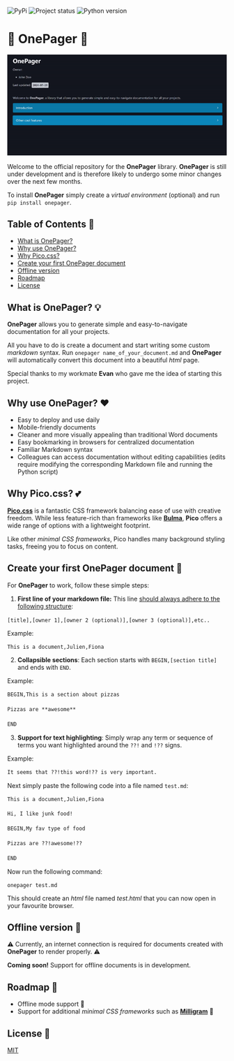 ![PyPi](https://img.shields.io/badge/pypi-onepager-orange)
![Project status](https://img.shields.io/badge/version-0.1-green)
![Python version](https://img.shields.io/badge/requires-python_3.7-blue)

# :notebook: **OnePager** :notebook:

![onepager](https://github.com/julien-blanchard/OnePager/blob/main/img/onepager_demo.gif)

Welcome to the official repository for the **OnePager** library. **OnePager** is still under development and is therefore likely to undergo some minor changes over the next few months.

To install **OnePager** simply create a *virtual environment* (optional) and run `pip install onepager`.

## Table of Contents :bookmark_tabs:

- [What is OnePager?](#what-is-onepager-bulb)
- [Why use OnePager?](#why-use-onepager-heart)
- [Why Pico.css?](#why-picocss-two-hearts)
- [Create your first OnePager document](#create-your-first-onepager-document-pencil)
- [Offline version](#offline-version-open_file_folder)
- [Roadmap](#roadmap-date)
- [License](#contributing-to-pandas)

## What is OnePager? :bulb:

**OnePager** allows you to generate simple and easy-to-navigate documentation for all your projects.

All you have to do is create a document and start writing some custom *markdown* syntax. Run `onepager name_of_your_document.md` and **OnePager** will automatically convert this document into a beautiful *html* page.

Special thanks to my workmate **Evan** who gave me the idea of starting this project.

## Why use **OnePager**? :heart:

* Easy to deploy and use daily
* Mobile-friendly documents
* Cleaner and more visually appealing than traditional Word documents
* Easy bookmarking in browsers for centralized documentation
* Familiar Markdown syntax
* Colleagues can access documentation without editing capabilities (edits require modifying the corresponding Markdown file and running the Python script)

## Why Pico.css? :two_hearts:

[**Pico.css**](https://picocss.com/) is a fantastic CSS framework balancing ease of use with creative freedom. While less feature-rich than frameworks like [**Bulma**](https://bulma.io/), **Pico** offers a wide range of options with a lightweight footprint.

Like other *minimal CSS frameworks*, Pico handles many background styling tasks, freeing you to focus on content.

## Create your first OnePager document :pencil:

For **OnePager** to work, follow these simple steps:

1. **First line of your markdown file:** This line <ins>should always adhere to the following structure</ins>:

`[title],[owner 1],[owner 2 (optional)],[owner 3 (optional)],etc..`

Example:

```markdown
This is a document,Julien,Fiona
```

2.  **Collapsible sections**: Each section starts with `BEGIN,[section title]` and ends with `END`.

Example:

```markdown
BEGIN,This is a section about pizzas

Pizzas are **awesome**

END
```

3.  **Support for text highlighting**: Simply wrap any term or sequence of terms you want highlighted around the `??!` and `!??` signs.

Example:

```markdown
It seems that ??!this word!?? is very important.
```

Next simply paste the following code into a file named `test.md`:

```markdown
This is a document,Julien,Fiona

Hi, I like junk food!

BEGIN,My fav type of food

Pizzas are ??!awesome!??

END
```

Now run the following command:

```
onepager test.md
```

This should create an *html* file named *test.html* that you can now open in your favourite browser.

## Offline version :open_file_folder:

:warning: Currently, an internet connection is required for documents created with **OnePager** to render properly. :warning:

**Coming soon!** Support for offline documents is in development.

## Roadmap :date:

* Offline mode support :construction_worker:
* Support for additional *minimal CSS frameworks* such as [**Milligram**](https://milligram.io/)  :construction_worker:

## License :cop:

[MIT](https://opensource.org/license/mit)

